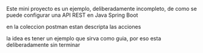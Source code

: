 Este mini proyecto es un ejemplo, deliberadamente incompleto, de como se puede configurar una API REST en Java Spring Boot

en la coleccion postman estan descripta las acciones

la idea es tener un ejemplo que sirva como guia, por eso esta deliberadamente sin terminar
